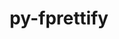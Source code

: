 ---
title: "py-fprettify"
layout: cache
categories: [package, develop]
meta: {"compilers": ["apple-clang@=15.0.0", "gcc@=10.2.1", "gcc@=10.5.0", "gcc@=13.3.0", "gcc@=7.5.0"], "num_specs": 14, "num_specs_by_stack": {"developer-tools": 4, "developer-tools-aarch64-linux-gnu": 4, "developer-tools-darwin": 1, "developer-tools-manylinux2014": 1, "developer-tools-x86_64_v3-linux-gnu": 4, "root": 14}, "oss": ["centos7", "rhel8", "ubuntu18.04", "ventura"], "platforms": ["darwin", "linux"], "stacks": ["developer-tools", "developer-tools-aarch64-linux-gnu", "developer-tools-darwin", "developer-tools-manylinux2014", "developer-tools-x86_64_v3-linux-gnu", "root"], "targets": ["aarch64", "x86_64_v3"], "versions": ["0.3.7"]}
spec_details: [{"compiler": "gcc@=13.3.0", "hash": "3jvuahlkgit4sp5jx2uyhfana74otwf4", "os": "rhel8", "platform": "linux", "size": "-", "stacks": ["developer-tools-aarch64-linux-gnu", "root"], "tarball": "https://binaries.spack.io/develop/build_cache/linux-rhel8-aarch64/gcc-13.3.0/py-fprettify-0.3.7/linux-rhel8-aarch64-gcc-13.3.0-py-fprettify-0.3.7-3jvuahlkgit4sp5jx2uyhfana74otwf4.spack", "target": "aarch64", "variants": ["build_system=python_pip"], "versions": ["0.3.7"]}, {"compiler": "gcc@=10.5.0", "hash": "5xdepufhanmen5ctl533xskxthopud6v", "os": "centos7", "platform": "linux", "size": "-", "stacks": ["developer-tools-x86_64_v3-linux-gnu", "root"], "tarball": "https://binaries.spack.io/develop/build_cache/linux-centos7-x86_64_v3/gcc-10.5.0/py-fprettify-0.3.7/linux-centos7-x86_64_v3-gcc-10.5.0-py-fprettify-0.3.7-5xdepufhanmen5ctl533xskxthopud6v.spack", "target": "x86_64_v3", "variants": ["build_system=python_pip"], "versions": ["0.3.7"]}, {"compiler": "gcc@=10.5.0", "hash": "f3q27yvzlpjqvaun7txrkemjss4m2bgr", "os": "centos7", "platform": "linux", "size": "-", "stacks": ["developer-tools-x86_64_v3-linux-gnu", "root"], "tarball": "https://binaries.spack.io/develop/build_cache/linux-centos7-x86_64_v3/gcc-10.5.0/py-fprettify-0.3.7/linux-centos7-x86_64_v3-gcc-10.5.0-py-fprettify-0.3.7-f3q27yvzlpjqvaun7txrkemjss4m2bgr.spack", "target": "x86_64_v3", "variants": ["build_system=python_pip"], "versions": ["0.3.7"]}, {"compiler": "gcc@=7.5.0", "hash": "j6hvv4nfqasjkvsvttaie5ntffno64jk", "os": "ubuntu18.04", "platform": "linux", "size": "-", "stacks": ["developer-tools", "root"], "tarball": "https://binaries.spack.io/develop/build_cache/linux-ubuntu18.04-x86_64_v3/gcc-7.5.0/py-fprettify-0.3.7/linux-ubuntu18.04-x86_64_v3-gcc-7.5.0-py-fprettify-0.3.7-j6hvv4nfqasjkvsvttaie5ntffno64jk.spack", "target": "x86_64_v3", "variants": ["build_system=python_pip"], "versions": ["0.3.7"]}, {"compiler": "gcc@=10.2.1", "hash": "kfjidmpj47xvc6i3tbiribthzurfnf4s", "os": "centos7", "platform": "linux", "size": "-", "stacks": ["developer-tools-manylinux2014", "root"], "tarball": "https://binaries.spack.io/develop/build_cache/linux-centos7-x86_64_v3/gcc-10.2.1/py-fprettify-0.3.7/linux-centos7-x86_64_v3-gcc-10.2.1-py-fprettify-0.3.7-kfjidmpj47xvc6i3tbiribthzurfnf4s.spack", "target": "x86_64_v3", "variants": ["build_system=python_pip"], "versions": ["0.3.7"]}, {"compiler": "gcc@=10.5.0", "hash": "mvkusumtnpa56estmnc3gby2d7wlmts4", "os": "centos7", "platform": "linux", "size": "-", "stacks": ["developer-tools-x86_64_v3-linux-gnu", "root"], "tarball": "https://binaries.spack.io/develop/build_cache/linux-centos7-x86_64_v3/gcc-10.5.0/py-fprettify-0.3.7/linux-centos7-x86_64_v3-gcc-10.5.0-py-fprettify-0.3.7-mvkusumtnpa56estmnc3gby2d7wlmts4.spack", "target": "x86_64_v3", "variants": ["build_system=python_pip"], "versions": ["0.3.7"]}, {"compiler": "apple-clang@=15.0.0", "hash": "nzhtrvk7rghauvmfr6uij47curlo3ahu", "os": "ventura", "platform": "darwin", "size": "-", "stacks": ["developer-tools-darwin", "root"], "tarball": "https://binaries.spack.io/develop/build_cache/darwin-ventura-aarch64/apple-clang-15.0.0/py-fprettify-0.3.7/darwin-ventura-aarch64-apple-clang-15.0.0-py-fprettify-0.3.7-nzhtrvk7rghauvmfr6uij47curlo3ahu.spack", "target": "aarch64", "variants": ["build_system=python_pip"], "versions": ["0.3.7"]}, {"compiler": "gcc@=7.5.0", "hash": "qg2gonzpro6heqm26bgoh6dd2wb2wcyq", "os": "ubuntu18.04", "platform": "linux", "size": "-", "stacks": ["developer-tools", "root"], "tarball": "https://binaries.spack.io/develop/build_cache/linux-ubuntu18.04-x86_64_v3/gcc-7.5.0/py-fprettify-0.3.7/linux-ubuntu18.04-x86_64_v3-gcc-7.5.0-py-fprettify-0.3.7-qg2gonzpro6heqm26bgoh6dd2wb2wcyq.spack", "target": "x86_64_v3", "variants": ["build_system=python_pip"], "versions": ["0.3.7"]}, {"compiler": "gcc@=13.3.0", "hash": "sibcepwfyk2iym43ia7nm4dpteip4eb3", "os": "rhel8", "platform": "linux", "size": "-", "stacks": ["developer-tools-aarch64-linux-gnu", "root"], "tarball": "https://binaries.spack.io/develop/build_cache/linux-rhel8-aarch64/gcc-13.3.0/py-fprettify-0.3.7/linux-rhel8-aarch64-gcc-13.3.0-py-fprettify-0.3.7-sibcepwfyk2iym43ia7nm4dpteip4eb3.spack", "target": "aarch64", "variants": ["build_system=python_pip"], "versions": ["0.3.7"]}, {"compiler": "gcc@=13.3.0", "hash": "tqbfskovv5hcdl3fh6dbu42byhxfw7de", "os": "rhel8", "platform": "linux", "size": "-", "stacks": ["developer-tools-aarch64-linux-gnu", "root"], "tarball": "https://binaries.spack.io/develop/build_cache/linux-rhel8-aarch64/gcc-13.3.0/py-fprettify-0.3.7/linux-rhel8-aarch64-gcc-13.3.0-py-fprettify-0.3.7-tqbfskovv5hcdl3fh6dbu42byhxfw7de.spack", "target": "aarch64", "variants": ["build_system=python_pip"], "versions": ["0.3.7"]}, {"compiler": "gcc@=7.5.0", "hash": "ut3lhgsvb5efjhimi2tmns7uuyfuodsy", "os": "ubuntu18.04", "platform": "linux", "size": "-", "stacks": ["developer-tools", "root"], "tarball": "https://binaries.spack.io/develop/build_cache/linux-ubuntu18.04-x86_64_v3/gcc-7.5.0/py-fprettify-0.3.7/linux-ubuntu18.04-x86_64_v3-gcc-7.5.0-py-fprettify-0.3.7-ut3lhgsvb5efjhimi2tmns7uuyfuodsy.spack", "target": "x86_64_v3", "variants": ["build_system=python_pip"], "versions": ["0.3.7"]}, {"compiler": "gcc@=10.5.0", "hash": "uucnbnqfxyk33ngmkggtb7y6jj3si2ni", "os": "centos7", "platform": "linux", "size": "-", "stacks": ["developer-tools-x86_64_v3-linux-gnu", "root"], "tarball": "https://binaries.spack.io/develop/build_cache/linux-centos7-x86_64_v3/gcc-10.5.0/py-fprettify-0.3.7/linux-centos7-x86_64_v3-gcc-10.5.0-py-fprettify-0.3.7-uucnbnqfxyk33ngmkggtb7y6jj3si2ni.spack", "target": "x86_64_v3", "variants": ["build_system=python_pip"], "versions": ["0.3.7"]}, {"compiler": "gcc@=13.3.0", "hash": "wcbyb7ty2nlmyryidazaefv2knzheino", "os": "rhel8", "platform": "linux", "size": "-", "stacks": ["developer-tools-aarch64-linux-gnu", "root"], "tarball": "https://binaries.spack.io/develop/build_cache/linux-rhel8-aarch64/gcc-13.3.0/py-fprettify-0.3.7/linux-rhel8-aarch64-gcc-13.3.0-py-fprettify-0.3.7-wcbyb7ty2nlmyryidazaefv2knzheino.spack", "target": "aarch64", "variants": ["build_system=python_pip"], "versions": ["0.3.7"]}, {"compiler": "gcc@=7.5.0", "hash": "y5ehpmrxhk4rpxdqurs6wqnllqrycmpq", "os": "ubuntu18.04", "platform": "linux", "size": "-", "stacks": ["developer-tools", "root"], "tarball": "https://binaries.spack.io/develop/build_cache/linux-ubuntu18.04-x86_64_v3/gcc-7.5.0/py-fprettify-0.3.7/linux-ubuntu18.04-x86_64_v3-gcc-7.5.0-py-fprettify-0.3.7-y5ehpmrxhk4rpxdqurs6wqnllqrycmpq.spack", "target": "x86_64_v3", "variants": ["build_system=python_pip"], "versions": ["0.3.7"]}]
---
